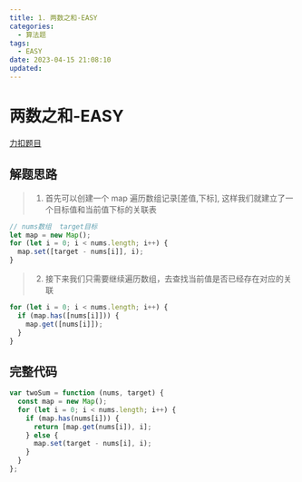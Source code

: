 ```yaml
---
title: 1. 两数之和-EASY
categories:
  - 算法题
tags:
  - EASY
date: 2023-04-15 21:08:10
updated:
---
```


# 两数之和-EASY

[力扣题目](https://leetcode.cn/problems/two-sum/)

## 解题思路

> 1. 首先可以创建一个 map 遍历数组记录[差值,下标], 这样我们就建立了一个目标值和当前值下标的关联表

```javascript
// nums数组  target目标
let map = new Map();
for (let i = 0; i < nums.length; i++) {
  map.set([target - nums[i]], i);
}
```

> 2. 接下来我们只需要继续遍历数组，去查找当前值是否已经存在对应的关联

```javascript
for (let i = 0; i < nums.length; i++) {
  if (map.has([nums[i]])) {
    map.get([nums[i]]);
  }
}
```

## 完整代码

```javascript
var twoSum = function (nums, target) {
  const map = new Map();
  for (let i = 0; i < nums.length; i++) {
    if (map.has(nums[i])) {
      return [map.get(nums[i]), i];
    } else {
      map.set(target - nums[i], i);
    }
  }
};
```
